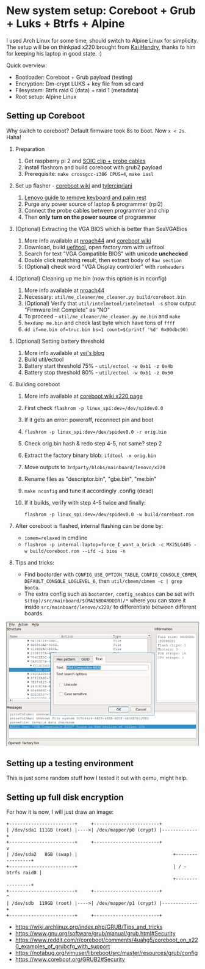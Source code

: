 New system setup: Coreboot + Grub + Luks + Btrfs + Alpine
=========================================================

I used Arch Linux for some time, should switch to Alpine Linux for simplicity.
The setup will be on thinkpad x220 brought from [Kai Hendry][kaih], thanks to
him for keeping his laptop in good state. :)

Quick overview:

* Bootloader: Coreboot + Grub payload (testing)
* Encryption: Dm-crypt LUKS + key file from sd card
* Filesystem: Btrfs raid 0 (data) + raid 1 (metadata)
* Root setup: Alpine Linux

[kaih]: //hendry.iki.fi/

Setting up Coreboot
-------------------
Why switch to coreboot? Default firmware took 8s to boot. Now `x < 2s`. Haha!

1. Preparation

   1. Get raspberry pi 2 and [SOIC clip + probe cables][soic]
   2. Install flashrom and build coreboot with grub2 payload
   3. Prerequisite: `make crossgcc-i386 CPUS=4`, `make iasl`

2. Set up flasher - [coreboot wiki][wiki] and [tylercipriani][tyle]

   1. [Lenovo guide to remove keyboard and palm rest][lvid]
   2. Purge any power source of laptop & programmer (rpi2)
   3. Connect the probe cables between programmer and chip
   4. Then **only turn on the power source** of programmer

3. (Optional) Extracting the VGA BIOS which is better than SeaVGABios

   1. More info available at [nroach44][nr01] and [coreboot wiki][evga]
   2. Download, build [uefitool][uefi], open factory.rom with uefitool
   3. Search for text "VGA Compatible BIOS" with unicode **unchecked**
   4. Double click matching result, then extract body of `Raw section`
   5. (Optional) check word "VGA Display controller" with `romheaders`

4. (Optional) Cleaning up me.bin (now this option is in nconfig)

   1. More info available at [nroach44][nr02]
   2. Necessary: `util/me_cleaner/me_cleaner.py build/coreboot.bin`
   3. (Optional) Verify that `util/intelmetool/intelmetool -s` show
      output "Firmware Init Complete" as "NO"
   4. To proceed - `util/me_cleaner/me_cleaner.py me.bin` and `make`
   5. `hexdump me.bin` and check last byte which have tons of `ffff`
   6. `dd if=me.bin of=truc.bin bs=1 count=$(printf '%d' 0x00dbc90)`

5. (Optional) Setting battery threshold

   1. More info available at [vej's blog][vejb]
   2. Build util/ectool
   3. Battery start threshold 75% - `util/ectool -w 0xb1 -z 0x4b`
   4. Battery stop threshold 80%  - `util/ectool -w 0xb1 -z 0x50`

6. Building coreboot

   1. More info available at [coreboot wiki x220 page][wiki]
   2. First check `flashrom -p linux_spi:dev=/dev/spidev0.0`
   3. If it gets an error: poweroff, reconnect pin and boot
   4. `flashrom -p linux_spi:dev=/dev/spidev0.0 -r orig.bin`
   5. Check orig.bin hash & redo step 4-5, not same? step 2
   6. Extract the factory binary blob: `ifdtool -x orig.bin`
   7. Move outputs to `3rdparty/blobs/mainboard/lenovo/x220`
   8. Rename files as "descriptor.bin", "gbe.bin", "me.bin"
   9. `make nconfig` and tune it accordingly .config (dead)
   0. If it builds, verify with step 4-5 twice and finally:

          flashrom -p linux_spi:dev=/dev/spidev0.0 -w build/coreboot.rom

7. After coreboot is flashed, internal flashing can be done by:

   - `iomem=relaxed` in cmdline
   - `flashrom -p internal:laptop=force_I_want_a_brick -c MX25L6405 -w build/coreboot.rom --ifd -i bios -n`

8. Tips and tricks:

   - Find bootorder with `CONFIG_USE_OPTION_TABLE`, `CONFIG_CONSOLE_CBMEM`,
     `DEFAULT_CONSOLE_LOGLEVEL_6`, then `util/cbmem/cbmem -c | grep booto`.
   - The extra config such as `bootorder`, `config_seabios` can be set with
     `$(top)/src/mainboard/$(MAINBOARDDIR)/*` where you can store it inside
     `src/mainboard/lenovo/x220/` to differentiate between different boards.

[tyle]: //tylercipriani.com/blog/2016/11/13/coreboot-on-the-thinkpad-x220-with-a-raspberry-pi/
[wiki]: //www.coreboot.org/Board:lenovo/x220
[nr01]: //nroach44.id.au/index.php/2016/12/11/thinkpad-x220-coreboot-and-me-removal/
[nr02]: //nroach44.id.au/index.php/2017/01/24/thinkpad-x220-shrink-the-me-region/
[cbrp]: //review.coreboot.org/cgit/coreboot.git
[lvid]: //support.lenovo.com/us/en/videos/pd022683
[soic]: //www.ebay.com/itm/162284060668?_trksid=p2057872.m2749.l2649&ssPageName=STRK%3AMEBIDX%3AIT
[evga]: //www.coreboot.org/VGA_support#UEFI_Method
[uefi]: //github.com/LongSoft/UEFITool
[mecl]: //github.com/corna/me_cleaner
[vejb]: //wej.k.vu/coreboot/coreboot_on_the_lenovo_thinkpad_x220

![img](img/setup1.png)

Setting up a testing environment
--------------------------------
This is just some random stuff how I tested it out with qemu, might help.

Setting up full disk encryption
-------------------------------
For how it is now, I will just draw an image:

    +------------------------+     +------------------------+
    | /dev/sda1 111GB (root) |---->| /dev/mapper/p0 (crypt) |-------------+
    +------------------------+     +------------------------+             v
    | /dev/sda2   8GB (swap) |                                   +-----------------+
    +------------------------+                                   | / - btrfs raid0 |
                                                                 +-----------------+
    +------------------------+     +------------------------+             ^
    | /dev/sdb  119GB (root) |---->| /dev/mapper/p1 (crypt) |-------------+ 
    +------------------------+     +------------------------+              

- <https://wiki.archlinux.org/index.php/GRUB/Tips_and_tricks>
- <https://www.gnu.org/software/grub/manual/grub.html#Security>
- <https://www.reddit.com/r/coreboot/comments/4uahg5/coreboot_on_x220_examples_of_grubcfg_with_support>
- <https://notabug.org/vimuser/libreboot/src/master/resources/grub/config>
- <https://www.coreboot.org/GRUB2#Security>
